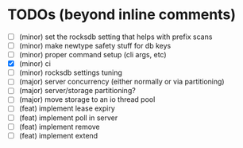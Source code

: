 # TODOs (beyond inline comments)

- [ ] (minor) set the rocksdb setting that helps with prefix scans
- [ ] (minor) make newtype safety stuff for db keys
- [ ] (minor) proper command setup (cli args, etc)
- [X] (minor) ci
- [ ] (minor) rocksdb settings tuning
- [ ] (major) server concurrency (either normally or via partitioning)
- [ ] (major) server/storage partitioning?
- [ ] (major) move storage to an io thread pool
- [ ] (feat) implement lease expiry
- [ ] (feat) implement poll in server
- [ ] (feat) implement remove
- [ ] (feat) implement extend
